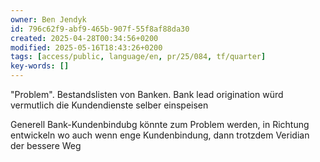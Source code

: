 ```yaml
---
owner: Ben Jendyk
id: 796c62f9-abf9-465b-907f-55f8af88da30
created: 2025-04-28T00:34:56+0200
modified: 2025-05-16T18:43:26+0200
tags: [access/public, language/en, pr/25/084, tf/quarter]
key-words: []
---
```


"Problem". Bestandslisten von Banken. Bank lead origination würd vermutlich die Kundendienste selber einspeisen

Generell Bank-Kundenbindubg könnte zum Problem werden, in Richtung entwickeln wo auch wenn enge Kundenbindung, dann trotzdem  Veridian der bessere Weg